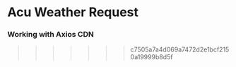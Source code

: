 # Acu Weather Request

### Working with Axios CDN

> > > > > > > c7505a7a4d069a7472d2e1bcf2150a19999b8d5f
